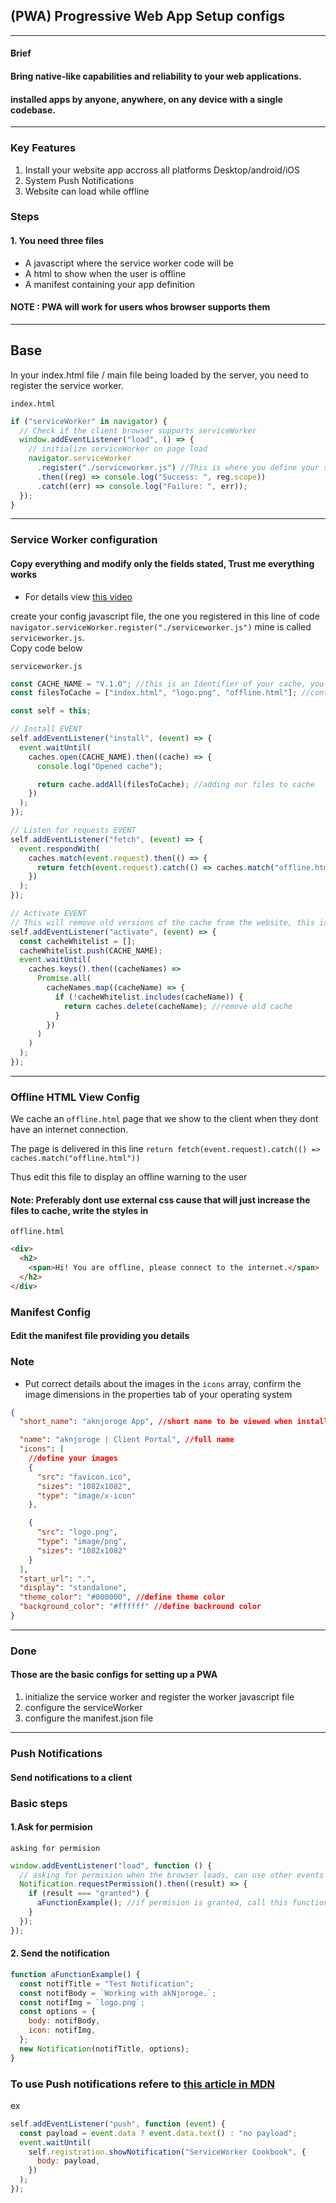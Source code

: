 ## (PWA) Progressive Web App Setup configs

---

#### Brief

#### Bring native-like capabilities and reliability to your web applications.

#### installed apps by anyone, anywhere, on any device with a single codebase.

---

### Key Features

1. Install your website app accross all platforms Desktop/android/iOS
2. System Push Notifications
3. Website can load while offline

### Steps

#### 1. You need three files

- A javascript where the service worker code will be
- A html to show when the user is offline
- A manifest containing your app definition

#### NOTE : PWA will work for users whos browser supports them

---

## Base

In your index.html file / main file being loaded by the server, you need to register the service worker.

`index.html`

```js
if ("serviceWorker" in navigator) {
  // Check if the client browser supports serviceWorker
  window.addEventListener("load", () => {
    // initialize serviceWorker on page load
    navigator.serviceWorker
      .register("./serviceworker.js") //This is where you define your serviceWorker.js file
      .then((reg) => console.log("Success: ", reg.scope))
      .catch((err) => console.log("Failure: ", err));
  });
}
```

---

### Service Worker configuration

#### Copy everything and modify only the fields stated, Trust me everything works

- For details view [this video](https://www.youtube.com/watch?v=IaJqMcOMuDM)

create your config javascript file, the one you registered in this line of code `navigator.serviceWorker.register("./serviceworker.js")` mine is called `serviceworker.js`.
<br/>
Copy code below

`serviceworker.js`

```js
const CACHE_NAME = "V.1.0"; //this is an Identifier of your cache, you should update it once you update your website and redeploy to example V.1.1
const filesToCache = ["index.html", "logo.png", "offline.html"]; //contains the file to cache, this is relative to where this serviceworker.js file is located, thus can also have const filesToCache = ["assets/style.css"]

const self = this;

// Install EVENT
self.addEventListener("install", (event) => {
  event.waitUntil(
    caches.open(CACHE_NAME).then((cache) => {
      console.log("Opened cache");

      return cache.addAll(filesToCache); //adding our files to cache
    })
  );
});

// Listen for requests EVENT
self.addEventListener("fetch", (event) => {
  event.respondWith(
    caches.match(event.request).then(() => {
      return fetch(event.request).catch(() => caches.match("offline.html")); // This line will load our offline page when the client has no internet connection, assets to be used with this page should also be cached
    })
  );
});

// Activate EVENT
// This will remove old versions of the cache from the website, this is why we should update the version number after an update
self.addEventListener("activate", (event) => {
  const cacheWhitelist = [];
  cacheWhitelist.push(CACHE_NAME);
  event.waitUntil(
    caches.keys().then((cacheNames) =>
      Promise.all(
        cacheNames.map((cacheName) => {
          if (!cacheWhitelist.includes(cacheName)) {
            return caches.delete(cacheName); //remove old cache
          }
        })
      )
    )
  );
});
```

---

### Offline HTML View Config

We cache an `offline.html` page that we show to the client when they dont have an internet connection.

The page is delivered in this line `return fetch(event.request).catch(() => caches.match("offline.html"))`

Thus edit this file to display an offline warning to the user

#### Note: Preferably dont use external css cause that will just increase the files to cache, write the styles in <head>

`offline.html`

```html
<div>
  <h2>
    <span>Hi! You are offline, please connect to the internet.</span>
  </h2>
</div>
```

### Manifest Config

#### Edit the manifest file providing you details

### Note

- Put correct details about the images in the `icons` array, confirm the image dimensions in the properties tab of your operating system

```json
{
  "short_name": "aknjoroge App", //short name to be viewed when installed

  "name": "aknjoroge | Client Portal", //full name
  "icons": [
    //define your images
    {
      "src": "favicon.ico",
      "sizes": "1082x1082",
      "type": "image/x-icon"
    },

    {
      "src": "logo.png",
      "type": "image/png",
      "sizes": "1082x1082"
    }
  ],
  "start_url": ".",
  "display": "standalone",
  "theme_color": "#000000", //define theme color
  "background_color": "#ffffff" //define backround color
}
```

---

### Done

#### Those are the basic configs for setting up a PWA

1. initialize the service worker and register the worker javascript file
2. configure the serviceWorker
3. configure the manifest.json file

---

### Push Notifications

#### Send notifications to a client

### Basic steps

#### 1.Ask for permision

`asking for permision`

```js
window.addEventListener("load", function () {
  // asking for permision when the browser loads, can use other events
  Notification.requestPermission().then((result) => {
    if (result === "granted") {
      aFunctionExample(); //if permision is granted, call this function
    }
  });
});
```

#### 2. Send the notification

```js
function aFunctionExample() {
  const notifTitle = "Test Notification";
  const notifBody = `Working with akNjoroge.`;
  const notifImg = `logo.png`;
  const options = {
    body: notifBody,
    icon: notifImg,
  };
  new Notification(notifTitle, options);
}
```

### To use Push notifications refere to [this article in MDN](https://developer.mozilla.org/en-US/docs/Web/Progressive_web_apps/Re-engageable_Notifications_Push)

ex

```js
self.addEventListener("push", function (event) {
  const payload = event.data ? event.data.text() : "no payload";
  event.waitUntil(
    self.registration.showNotification("ServiceWorker Cookbook", {
      body: payload,
    })
  );
});
```
